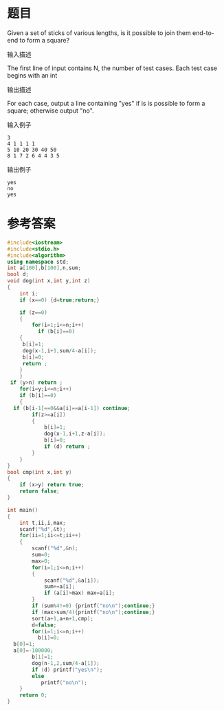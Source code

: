 # 题目
Given a set of sticks of various lengths, is it possible to join them end-to-end to form a square?

输入描述

The first line of input contains N, the number of test cases. Each test case begins with an int

输出描述

For each case, output a line containing "yes" if is is possible to form a square; otherwise output "no".

输入例子
```
3
4 1 1 1 1
5 10 20 30 40 50
8 1 7 2 6 4 4 3 5
```
输出例子
```
yes
no
yes
```
# 参考答案
```c++
#include<iostream>
#include<stdio.h>
#include<algorithm>
using namespace std;
int a[100],b[100],n,sum;
bool d;
void dog(int x,int y,int z)
{
    int i;
    if (x==0) {d=true;return;}

    if (z==0)
    {
        for(i=1;i<=n;i++)
          if (b[i]==0)
    {
     b[i]=1;
     dog(x-1,i+1,sum/4-a[i]);
     b[i]=0;
     return ;
    }
    }
 if (y>n) return ;
    for(i=y;i<=n;i++)
    if (b[i]==0)
    {
  if (b[i-1]==0&&a[i]==a[i-1]) continue;
        if(z>=a[i])
        {                       
            b[i]=1;
            dog(x-1,i+1,z-a[i]);
            b[i]=0;
            if (d) return ;
        }  
    }
}
bool cmp(int x,int y)
{
    if (x>y) return true;
    return false;
}

int main()
{
    int t,ii,i,max;
    scanf("%d",&t);
    for(ii=1;ii<=t;ii++)
    {
        scanf("%d",&n);
        sum=0;
        max=0;
        for(i=1;i<=n;i++)
        {
            scanf("%d",&a[i]);
            sum+=a[i];
            if (a[i]>max) max=a[i];
        }
        if (sum%4!=0) {printf("no\n");continue;}
        if (max>sum/4){printf("no\n");continue;}
        sort(a+1,a+n+1,cmp);
        d=false;
        for(i=1;i<=n;i++)
          b[i]=0;
  b[0]=1;
  a[0]=-100000;
        b[1]=1;
        dog(n-1,2,sum/4-a[1]);
        if (d) printf("yes\n");
        else
           printf("no\n");
    }
    return 0;
}




